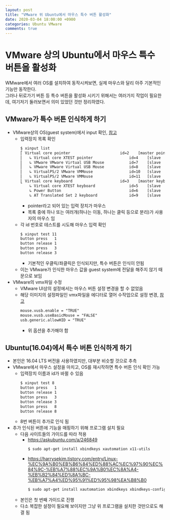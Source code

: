 ```yaml
---
layout: post
title: "VMware 위 Ubuntu에서 마우스 특수 버튼 활성화"
date: 2020-03-04 18:00:00 +0900
categories: Ubuntu VMware
comments: true
---
```

# VMware 상의 Ubuntu에서 마우스 특수 버튼을 활성화
WMware에서 여러 OS를 설치하여 동작시켜보면, 실제 마우스와 달리 아주 기본적인 기능만 동작한다.  
그러나 뒤로가기 버튼 등 특수 버튼을 활성화 시키기 위해서는 여러가지 작업이 필요한데, 여기저기 둘러보면서 의미 있었던 것만 정리하였다.  

## VMware가 특수 버튼 인식하게 하기
* VMware상의 OS(guest system)에서 input 확인, [참고](https://harrysekim.tistory.com/entry/Linux-%EC%9A%B0%EB%B6%84%ED%88%AC%EC%97%90%EC%84%9C-%EB%A7%88%EC%9A%B0%EC%8A%A4-%EB%B2%84%ED%8A%BC-%EB%A7%A4%ED%95%91%ED%95%98%EA%B8%B0)
  + 입력장치 목록 확인
    ~~~ sh
    $ xinput list
    ⎡ Virtual core pointer                    	id=2	[master pointer  (3)]
    ⎜   ↳ Virtual core XTEST pointer              	id=4	[slave  pointer  (2)]
    ⎜   ↳ VMware VMware Virtual USB Mouse         	id=7	[slave  pointer  (2)]
    ⎜   ↳ VMware VMware Virtual USB Mouse         	id=8	[slave  pointer  (2)]
    ⎜   ↳ VirtualPS/2 VMware VMMouse              	id=10	[slave  pointer  (2)]
    ⎜   ↳ VirtualPS/2 VMware VMMouse              	id=11	[slave  pointer  (2)]
    ⎣ Virtual core keyboard                   	id=3	[master keyboard (2)]
        ↳ Virtual core XTEST keyboard             	id=5	[slave  keyboard (3)]
        ↳ Power Button                            	id=6	[slave  keyboard (3)]
        ↳ AT Translated Set 2 keyboard            	id=9	[slave  keyboard (3)]
    ~~~
    - pointer라고 되어 있는 입력 장치가 마우스
    - 목록 중에 하나 또는 여러개(하나는 이동, 하나는 클릭 등으로 분리)가 사용자의 마우스 임
  + 각 id 번호로 테스트를 시도해 마우스 입력 확인
    ~~~ sh
    $ xinput test 11
    button press   1 
    button release 1 
    button press   3 
    button release 3 
    ~~~
    - 기본적인 우클릭/좌클릭은 인식되지만, 특수 버튼은 인식이 안됨
  + 이는 VMware가 인식한 마우스 값을 guest system에 전달을 해주지 않기 때문으로 보임
* VMware의 vmx파일 수정
  + VMware UI상의 설정에서는 마우스 버튼 설정 변경을 할 수 없었음
  + 해당 이미지의 설정파일인 vmx파일을 에디터로 열어 수작업으로 설정 변경, [참고](https://askubuntu.com/a/441644)
    ~~~ txt
    mouse.vusb.enable = "TRUE"
    mouse.vusb.useBasicMouse = "FALSE"
    usb.generic.allowHID = "TRUE"
    ~~~
    - 위 옵션을 추가해야 함

## Ubuntu(16.04)에서 특수 버튼 인식하게 하기
* 본인은 16.04 LTS 버전을 사용하였지만, 대부분 비슷할 것으로 추측
* VMware에서 마우스 설정을 마치고, OS를 재시작하면 특수 버튼 인식 확인 가능
  + 입력장치 이름과 id가 바뀔 수 있음
    ~~~ sh
    $ xinput test 8
    button press   1 
    button release 1 
    button press   3 
    button release 3 
    button press   8 
    button release 8 
    ~~~
  + 8번 버튼이 추가로 인식 됨
* 추가 인식된 버튼에 기능을 매핑하기 위해 프로그램 설치 필요
  + 다음 사이트들의 가이드를 따라 적용
    - https://askubuntu.com/a/246849
      ~~~ sh
      $ sudo apt-get install xbindkeys xautomation x11-utils
      ~~~
    - https://harrysekim.tistory.com/entry/Linux-%EC%9A%B0%EB%B6%84%ED%88%AC%EC%97%90%EC%84%9C-%EB%A7%88%EC%9A%B0%EC%8A%A4-%EB%B2%84%ED%8A%BC-%EB%A7%A4%ED%95%91%ED%95%98%EA%B8%B0
      ~~~ sh
      $ sudo apt-get install xautomation xbindkeys xbindkeys-config 
      ~~~
  + 본인은 첫 번째 가이드로 진행
  + 다소 복잡한 설정이 필요해 보이지만 그냥 위 프로그램을 설치한 것만으로도 해결 됨
  





